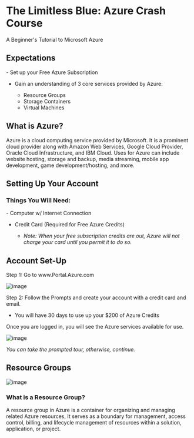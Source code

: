 # The Limitless Blue: Azure Crash Course
A Beginner's Tutorial to Microsoft Azure

<h2>Expectations</h2>
- Set up your Free Azure Subscription
  
- Gain an understanding of 3 core services provided by Azure:

  - Resource Groups
  - Storage Containers
  - Virtual Machines

<h2>What is Azure?</h2>
Azure is a cloud computing service provided by Microsoft. It is a prominent cloud provider along with Amazon Web Services, Google Cloud Provider, Oracle Cloud Infrastructure, and IBM Cloud. Uses for Azure can include website hosting, storage and backup, media streaming, mobile app development, game development/hosting, and more.

<h2>Setting Up Your Account</h2>
<h3>Things You Will Need:</h3>
- Computer w/ Internet Connection

- Credit Card (Required for Free Azure Credits)

  - *Note: When your free subscription credits are out, Azure will not charge your card until you permit it to do so.*

<h2>Account Set-Up</h2>
Step 1: Go to www.Portal.Azure.com

![image](https://github.com/EMoniSmall/azurecrashcourse/assets/166156618/6d1c058c-9dad-43e3-ac68-fe42104de6f7)

Step 2: Follow the Prompts and create your account with a credit card and email. 
  - You will have 30 days to use up your $200 of Azure Credits

Once you are logged in, you will see the Azure services available for use.

![image](https://github.com/EMoniSmall/azurecrashcourse/assets/166156618/9bc3fbfd-4b28-4320-89e1-06b8fcc8a36a)

*You can take the prompted tour, otherwise, continue.*

<h2>Resource Groups</h2>

![image](https://github.com/EMoniSmall/azurecrashcourse/assets/166156618/8b9c86ba-af20-4c10-aebe-d69f226ebaca)

<h3>What is a Resource Group?</h3> 
A resource group in Azure is a container for organizing and managing related Azure resources, It serves as a boundary for management, access control, billing, and lifecycle management of resources within a solution, application, or project. 




